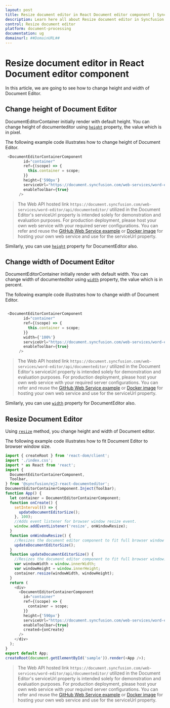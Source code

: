 ```yaml
---
layout: post
title: Resize document editor in React Document editor component | Syncfusion
description: Learn here all about Resize document editor in Syncfusion React Document editor component of Syncfusion Essential JS 2 and more.
control: Resize document editor 
platform: document-processing
documentation: ug
domainurl: ##DomainURL##
---
```


# Resize document editor in React Document editor component

In this article, we are going to see how to change height and width of Document Editor.

## Change height of Document Editor

DocumentEditorContainer initially render with default height. You can change height of documenteditor using [`height`](https://ej2.syncfusion.com/react/documentation/api/document-editor-container/documentEditorContainerModel#height) property, the value which is in pixel.

The following example code illustrates how to change height of Document Editor.

```ts
 <DocumentEditorContainerComponent
        id="container"
        ref={(scope) => {
          this.container = scope;
        }}
        height={'590px'}
        serviceUrl="https://document.syncfusion.com/web-services/word-editor/api/documenteditor/"
        enableToolbar={true}
      />
```

> The Web API hosted link `https://document.syncfusion.com/web-services/word-editor/api/documenteditor/` utilized in the Document Editor's serviceUrl property is intended solely for demonstration and evaluation purposes. For production deployment, please host your own web service with your required server configurations. You can refer and reuse the [GitHub Web Service example](https://github.com/SyncfusionExamples/EJ2-DocumentEditor-WebServices) or [Docker image](https://hub.docker.com/r/syncfusion/word-processor-server) for hosting your own web service and use for the serviceUrl property.

Similarly, you can use [`height`](https://ej2.syncfusion.com/react/documentation/api/document-editor#height) property for DocumentEditor also.

## Change width of Document Editor

DocumentEditorContainer initially render with default width. You can change width of documenteditor using [`width`](https://ej2.syncfusion.com/react/documentation/api/document-editor-container/documentEditorContainerModel#width) property, the value which is in percent.

The following example code illustrates how to change width of Document Editor.

```ts

 <DocumentEditorContainerComponent
        id="container"
        ref={(scope) => {
          this.container = scope;
        }}
        width={'100%'}
        serviceUrl="https://document.syncfusion.com/web-services/word-editor/api/documenteditor/"
        enableToolbar={true}
      />

```

> The Web API hosted link `https://document.syncfusion.com/web-services/word-editor/api/documenteditor/` utilized in the Document Editor's serviceUrl property is intended solely for demonstration and evaluation purposes. For production deployment, please host your own web service with your required server configurations. You can refer and reuse the [GitHub Web Service example](https://github.com/SyncfusionExamples/EJ2-DocumentEditor-WebServices) or [Docker image](https://hub.docker.com/r/syncfusion/word-processor-server) for hosting your own web service and use for the serviceUrl property.

Similarly, you can use [`width`](https://ej2.syncfusion.com/react/documentation/api/document-editor#width) property for DocumentEditor also.

## Resize Document Editor

Using [`resize`](https://ej2.syncfusion.com/react/documentation/api/document-editor-container#resize) method, you change height and width of Document editor.

The following example code illustrates how to fit Document Editor to browser window size.

```ts
import { createRoot } from 'react-dom/client';
import './index.css';
import * as React from 'react';
import {
  DocumentEditorContainerComponent,
  Toolbar,
} from '@syncfusion/ej2-react-documenteditor';
DocumentEditorContainerComponent.Inject(Toolbar);
function App() {
  let container = DocumentEditorContainerComponent;
  function onCreate() {
    setInterval(() => {
      updateDocumentEditorSize();
    }, 100);
    //Adds event listener for browser window resize event.
    window.addEventListener('resize', onWindowResize);
  }
  function onWindowResize() {
    //Resizes the document editor component to fit full browser window automatically whenever the browser resized.
    updateDocumentEditorSize();
  }
  function updateDocumentEditorSize() {
    //Resizes the document editor component to fit full browser window.
    var windowWidth = window.innerWidth;
    var windowHeight = window.innerHeight;
    container.resize(windowWidth, windowHeight);
  }
  return (
    <div>
      <DocumentEditorContainerComponent
        id="container"
        ref={(scope) => {
          container = scope;
        }}
        height={'590px'}
        serviceUrl="https://document.syncfusion.com/web-services/word-editor/api/documenteditor/"
        enableToolbar={true}
        created={onCreate}
      />
    </div>
  );
}
export default App;
createRoot(document.getElementById('sample')).render(<App />);

```

> The Web API hosted link `https://document.syncfusion.com/web-services/word-editor/api/documenteditor/` utilized in the Document Editor's serviceUrl property is intended solely for demonstration and evaluation purposes. For production deployment, please host your own web service with your required server configurations. You can refer and reuse the [GitHub Web Service example](https://github.com/SyncfusionExamples/EJ2-DocumentEditor-WebServices) or [Docker image](https://hub.docker.com/r/syncfusion/word-processor-server) for hosting your own web service and use for the serviceUrl property.

